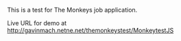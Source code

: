 This is a test for The Monkeys job application.

Live URL for demo at http://gavinmach.netne.net/themonkeystest/MonkeytestJS
